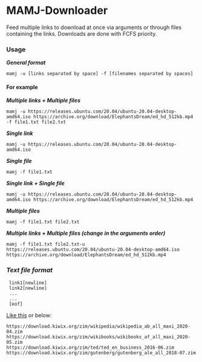 # MAMJ-Downloader
Feed multiple links to download at once via arguments or through files containing the links. Downloads are done with FCFS priority.  

### Usage
***General format***
  
	mamj -u [links separated by space] -f [filenames separated by spaces]
 
#### For example
***Multiple links + Multiple files***
 
	mamj -u https://releases.ubuntu.com/20.04/ubuntu-20.04-desktop-amd64.iso https://archive.org/download/ElephantsDream/ed_hd_512kb.mp4 -f file1.txt file2.txt
	
***Single link***
  
 	mamj -u https://releases.ubuntu.com/20.04/ubuntu-20.04-desktop-amd64.iso
	
***Single file***
 	
 	mamj -f file1.txt
	
***Single link + Single file***
 	
 	mamj -u https://releases.ubuntu.com/20.04/ubuntu-20.04-desktop-amd64.iso https://archive.org/download/ElephantsDream/ed_hd_512kb.mp4
	
***Multiple files***
	
 	mamj -f file1.txt file2.txt
	
***Multiple links + Multiple files (change in the arguments order)***
 
	mamj -f file1.txt file2.txt-u https://releases.ubuntu.com/20.04/ubuntu-20.04-desktop-amd64.iso https://archive.org/download/ElephantsDream/ed_hd_512kb.mp4 
	
	
  
  ### ***Text file format***
  
     link1[newline]
     link2[newline]
     ...
     ...
     [eof]
  
  [Like this](https://github.com/dev7060/springer-direct-download-links/blob/master/links.txt) or below:
  
  
  	https://download.kiwix.org/zim/wikipedia/wikipedia_ab_all_maxi_2020-04.zim
  	https://download.kiwix.org/zim/wikibooks/wikibooks_af_all_maxi_2020-05.zim
  	https://download.kiwix.org/zim/ted/ted_en_business_2016-06.zim
  	https://download.kiwix.org/zim/gutenberg/gutenberg_ale_all_2018-07.zim
	
	

